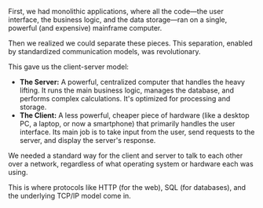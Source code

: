 
First, we had monolithic applications, where all the code—the user interface, the business logic, and the data storage—ran on a single, powerful (and expensive) mainframe computer.

Then we realized we could separate these pieces. This separation, enabled by standardized communication models, was revolutionary.

This gave us the client-server model:
- **The Server:** A powerful, centralized computer that handles the heavy lifting. It runs the main business logic, manages the database, and performs complex calculations. It's optimized for processing and storage.
- **The Client:** A less powerful, cheaper piece of hardware (like a desktop PC, a laptop, or now a smartphone) that primarily handles the user interface. Its main job is to take input from the user, send requests to the server, and display the server's response.

We needed a standard way for the client and server to talk to each other over a network, regardless of what operating system or hardware each was using.

This is where protocols like HTTP (for the web), SQL (for databases), and the underlying TCP/IP model come in.
